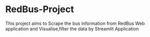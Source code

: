 # RedBus-Project
This project aims to Scrape the bus information from RedBus Web application and Visualise,filter the data by Streamlit Application
